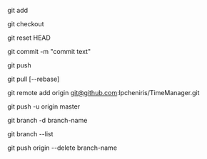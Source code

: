git add

git checkout 

git reset HEAD 

git commit -m "commit text"

git push 

git pull  [--rebase]

git remote add origin git@github.com:lpcheniris/TimeManager.git

git push -u origin master

git branch -d branch-name

git branch --list 

git push origin --delete branch-name  

 
